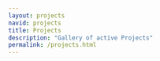 ```yaml
---
layout: projects
navid: projects
title: Projects
description: "Gallery of active Projects"
permalink: /projects.html
---
```

